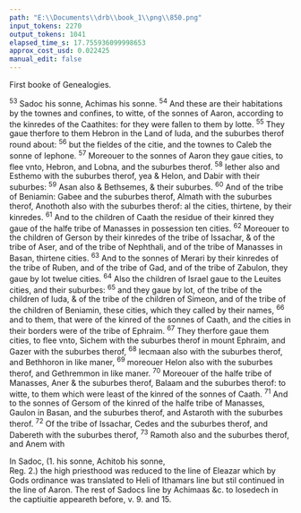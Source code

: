 ```yaml
---
path: "E:\\Documents\\drb\\book_1\\png\\850.png"
input_tokens: 2270
output_tokens: 1041
elapsed_time_s: 17.755936099998653
approx_cost_usd: 0.022425
manual_edit: false
---
```

First booke of Genealogies.

<sup>53</sup> Sadoc his sonne, Achimas his sonne. <sup>54</sup> And these are their habitations by the townes and confines, to witte, of the sonnes of Aaron, according to the kinredes of the Caathites: for they were fallen to them by lotte. <sup>55</sup> They gaue therfore to them Hebron in the Land of Iuda, and the suburbes therof round about: <sup>56</sup> but the fieldes of the citie, and the townes to Caleb the sonne of Iephone. <sup>57</sup> Moreouer to the sonnes of Aaron they gaue cities, to flee vnto, Hebron, and Lobna, and the suburbes therof. <sup>58</sup> Iether also and Esthemo with the suburbes therof, yea & Helon, and Dabir with their suburbes: <sup>59</sup> Asan also & Bethsemes, & their suburbes. <sup>60</sup> And of the tribe of Beniamin: Gabee and the suburbes therof, Almath with the suburbes therof, Anothoth also with the suburbes therof: al the cities, thirtene, by their kinredes. <sup>61</sup> And to the children of Caath the residue of their kinred they gaue of the halfe tribe of Manasses in possession ten cities. <sup>62</sup> Moreouer to the children of Gerson by their kinredes of the tribe of Issachar, & of the tribe of Aser, and of the tribe of Nephthali, and of the tribe of Manasses in Basan, thirtene cities. <sup>63</sup> And to the sonnes of Merari by their kinredes of the tribe of Ruben, and of the tribe of Gad, and of the tribe of Zabulon, they gaue by lot twelue cities. <sup>64</sup> Also the children of Israel gaue to the Leuites cities, and their suburbes: <sup>65</sup> and they gaue by lot, of the tribe of the children of Iuda, & of the tribe of the children of Simeon, and of the tribe of the children of Beniamin, these cities, which they called by their names, <sup>66</sup> and to them, that were of the kinred of the sonnes of Caath, and the cities in their borders were of the tribe of Ephraim. <sup>67</sup> They therfore gaue them cities, to flee vnto, Sichem with the suburbes therof in mount Ephraim, and Gazer with the suburbes therof, <sup>68</sup> Iecmaan also with the suburbes therof, and Bethhoron in like maner, <sup>69</sup> moreouer Helon also with the suburbes therof, and Gethremmon in like maner. <sup>70</sup> Moreouer of the halfe tribe of Manasses, Aner & the suburbes therof, Balaam and the suburbes therof: to witte, to them which were least of the kinred of the sonnes of Caath. <sup>71</sup> And to the sonnes of Gersom of the kinred of the halfe tribe of Manasses, Gaulon in Basan, and the suburbes therof, and Astaroth with the suburbes therof. <sup>72</sup> Of the tribe of Issachar, Cedes and the suburbes therof, and Dabereth with the suburbes therof, <sup>73</sup> Ramoth also and the suburbes therof, and Anem with

<aside>In Sadoc, (1. his sonne, Achitob his sonne,</aside>

<aside>Reg. 2.) the high priesthood was reduced to the line of Eleazar which by Gods ordinance was translated to Heli of Ithamars line but stil continued in the line of Aaron. The rest of Sadocs line by Achimaas &c. to Iosedech in the captiuitie appeareth before, v. 9. and 15.</aside>

[^1]: Iuda, and the suburbes therof round about: but the fieldes